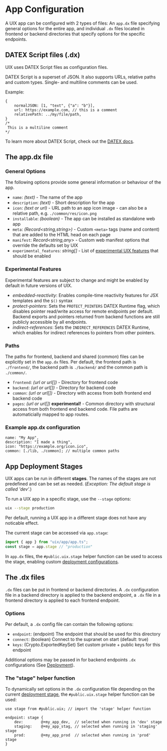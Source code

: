 # App Configuration

A UIX app can be configured with 2 types of files: An `app.dx` file specifying general options for the
entire app, and individual `.dx` files located in frontend or backend directories that specify options for
the specific endpoints.

## DATEX Script files (.dx)

UIX uses DATEX Script files as configuration files.

DATEX Script is a superset of JSON. It also supports URLs, relative paths and custom types.
Single- and multiline comments can be used.

Example:
```datex
{
    normalJSON: [1, "text", {"a": "b"}],
    url: https://example.com, // this is a comment
    relativePath: ../my/file/path,
}
/*
 This is a multiline comment
*/
```

To learn more about DATEX Script, check out the [DATEX docs](https://docs.unyt.org/manual/datex/introduction).


## The app.dx file

### General Options

The following options provide some general information or behaviour of the app.

* `name`: *(text)* - The name of the app
* `description`: *(text)* - Short description for the app
* `icon`: *(text or url)* - URL path to an app icon image - can also be a relative path, e.g. `./common/res/icon.png`
* `installable`: *(boolean)* - The app can be installed as standalone web app
* `meta`: *(Record<string,string>)* - Custom `<meta>` tags (name and content) that are added to the HTML head on each page
* `manifest`: *Record<string,any>* - Custom web manifest options that override the defaults set by UIX
* `experimental_features`: *string[]* - List of [experimental UIX features](#experimental-features) that should be enabled

<!--
* `installable`: *(boolean)* - The app can be installed as standalone web app
* `offline_support`: *(boolean)* - Adds a service worker with offline cache
* `expose_deno`: *(boolean)* - Experimental, allows access for the Deno namespace from frontend contexts
-->

### Experimental Features

Experimental features are subject to change and might be enabled by default in future versions of UIX.

* *embedded-reactivity*: Enables compile-time reactivity features for JSX templates and the `$()` syntax
* *protect-pointers*: Sets the `PROTECT_POINTERS` DATEX Runtime flag, which disables pointer read/write access for remote endpoints per default. Backend exports and pointers returned from backend functions are still publicly accessible by all endpoints.
* *indirect-references*: Sets the `INDIRECT_REFERENCES` DATEX Runtime, which enables for indirect references to pointers from other pointers.


### Paths

The paths for frontend, backend and shared (common) files can be explicitly set in the `app.dx` files.
Per default, the frontend path is `./frontend/`, the backend path is `./backend/` and the common path is `./common/`.

* `frontend`: *(url or url[])* - Directory for frontend code
* `backend`:  *(url or url[])* - Directory for backend code
* `common`: *(url or url[])* - Directory with access from both frontend end backend code
* `pages`: *(url or url[])* **experimental!** - Common directory with structural access from both frontend end backend code. File paths are automaticially mapped to app routes.

### Example app.dx configuration
```datex
name: "My App",
description: "I made a thing",
icon: "https://example.org/icon.ico",
common: [./lib, ./common]; // multiple common paths
```

## App Deployment Stages

UIX apps can be run in different **stages**. The names of the stages are not predefined and can be set as needed.
(*Exception: The default stage is called 'dev'.*)

To run a UIX app in a specific stage, use the `--stage` options:
```bash
uix --stage production
```

Per default, running a UIX app in a different stage does not have any noticable effect.

The current stage can be accessed via `app.stage`:
```ts
import { app } from "uix/app/app.ts";
const stage = app.stage // "production"
```

In `app.dx` files, the `#public.uix.stage` helper function can be used to access the stage,
enabling custom [deployment configurations](./15%20Deployment.md).

## The .dx files

`.dx` files can be put in frontend or backend directories.
A `.dx` configuration file in a backend directory is applied to the backend endpoint,
a `.dx` file in a frontend directory is applied to each frontend endpoint.

### Options

Per default, a `.dx` config file can contain the following options:
* `endpoint`: (endpoint) The endpoint that should be used for this directory
* `connect`: (boolean) Connect to the supranet on start (default: true)
* `keys`: (Crypto.ExportedKeySet) Set custom private + public keys for this endpoint

Additional options may be passed in for backend endpoints `.dx` configurations (See [Deployment](./15%20Deployment.md)).


### The "stage" helper function

To dynamically set options in the `.dx` configuration file depending on the current [deployment stage](#app-deployment-stages),
the `#public.uix.stage` helper function can be used:
```datex
use stage from #public.uix; // import the 'stage' helper function

endpoint: stage {
    dev:        @+my_app_dev,  // selected when running in 'dev' stage
    staging:    @+my_app_stag, // selected when running in 'staging' stage
    prod:       @+my_app_prod  // selected when running in 'prod' stage
}
```
